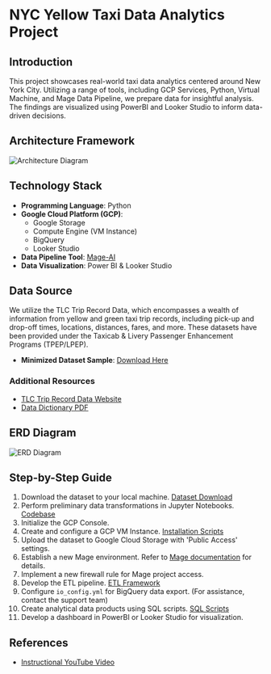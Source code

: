 # NYC Yellow Taxi Data Analytics Project

## Introduction
This project showcases real-world taxi data analytics centered around New York City. Utilizing a range of tools, including GCP Services, Python, Virtual Machine, and Mage Data Pipeline, we prepare data for insightful analysis. The findings are visualized using PowerBI and Looker Studio to inform data-driven decisions.

## Architecture Framework
![Architecture Diagram](https://github.com/tpham45/Taxi_Analytics/blob/master/ERD%20Diagram/architecture.jpg)

## Technology Stack
- **Programming Language**: Python
- **Google Cloud Platform (GCP)**:
  - Google Storage
  - Compute Engine (VM Instance)
  - BigQuery
  - Looker Studio
- **Data Pipeline Tool**: [Mage-AI](https://www.mage.ai/)
- **Data Visualization**: Power BI & Looker Studio

## Data Source
We utilize the TLC Trip Record Data, which encompasses a wealth of information from yellow and green taxi trip records, including pick-up and drop-off times, locations, distances, fares, and more. These datasets have been provided under the Taxicab & Livery Passenger Enhancement Programs (TPEP/LPEP).

- **Minimized Dataset Sample**: [Download Here](https://path_to_your_dataset/yellow_tripdata_sample.csv)

### Additional Resources
- [TLC Trip Record Data Website](https://www.nyc.gov/site/tlc/about/tlc-trip-record-data.page)
- [Data Dictionary PDF](https://path_to_your_document/data_dictionary_trip_records_yellow.pdf)

## ERD Diagram
![ERD Diagram](https://github.com/tpham45/Taxi_Analytics/blob/master/ERD%20Diagram/ERD%20Diagram.png)

## Step-by-Step Guide
1. Download the dataset to your local machine. [Dataset Download](https://path_to_your_dataset/yellow_tripdata_sample.csv)
2. Perform preliminary data transformations in Jupyter Notebooks. [Codebase](https://path_to_your_code/data_transforming_notebook.ipynb)
3. Initialize the GCP Console.
4. Create and configure a GCP VM Instance. [Installation Scripts](https://path_to_your_scripts/command_scripts.txt)
5. Upload the dataset to Google Cloud Storage with 'Public Access' settings.
6. Establish a new Mage environment. Refer to [Mage documentation](https://www.mage.ai/) for details.
7. Implement a new firewall rule for Mage project access.
8. Develop the ETL pipeline. [ETL Framework](https://path_to_your_framework/etl_framework.md)
9. Configure `io_config.yml` for BigQuery data export. (For assistance, contact the support team)
10. Create analytical data products using SQL scripts. [SQL Scripts](https://path_to_your_sql_scripts/sql_scripts.sql)
11. Develop a dashboard in PowerBI or Looker Studio for visualization.

## References
- [Instructional YouTube Video](https://www.youtube.com/watch?v=WpQECq5Hx9g)
